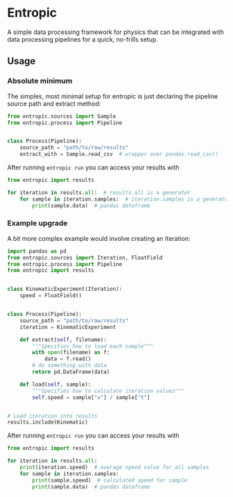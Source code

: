 # Entropic
A simple data processing framework for physics that can be integrated with data processing pipelines for a quick, no-frills setup.

## Usage
### Absolute minimum
The simples, most minimal setup for entropic is just declaring the pipeline source path and extract method:

```python
from entropic.sources import Sample
from entropic.process import Pipeline


class Process(Pipeline):
    source_path = "path/to/raw/results"
    extract_with = Sample.read_csv  # wrapper over pandas.read_csv()
```

After running `entropic run` you can access your results with

```python
from entropic import results

for iteration in results.all:  # results.all is a generator
    for sample in iteration.samples:  # iteration.samples is a generator
        print(sample.data)  # pandas dataframe
```

### Example upgrade
A bit more complex example would involve creating an Iteration:

```python
import pandas as pd
from entropic.sources import Iteration, FloatField
from entropic.process import Pipeline
from entropic import results


class KinematicExperiment(Iteration):
    speed = FloatField()


class Process(Pipeline):
    source_path = "path/to/raw/results"
    iteration = KinematicExperiment

    def extract(self, filename):
        """Specifies how to load each sample"""
        with open(filename) as f:
            data = f.read()
        # do something with data
        return pd.DataFrame(data)

    def load(self, sample):
        """Specifies how to calculate iteration values"""
        self.speed = sample["x"] / sample["t"]


# Load iteration into results
results.include(Kinematic)
```

After running `entropic run` you can access your results with

```python
from entropic import results

for iteration in results.all:
    print(iteration.speed)  # average speed value for all samples
    for sample in iteration.samples:
        print(sample.speed)  # calculated speed for sample
        print(sample.data)  # pandas dataframe
```
